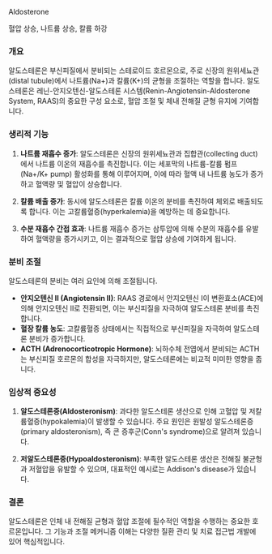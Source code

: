 Aldosterone

혈압 상승, 나트륨 상승, 칼륨 하강

### 개요
알도스테론은 부신피질에서 분비되는 스테로이드 호르몬으로, 주로 신장의 원위세뇨관(distal tubule)에서 나트륨(Na+)과 칼륨(K+)의 균형을 조절하는 역할을 합니다. 알도스테론은 레닌-안지오텐신-알도스테론 시스템(Renin-Angiotensin-Aldosterone System, RAAS)의 중요한 구성 요소로, 혈압 조절 및 체내 전해질 균형 유지에 기여합니다.

### 생리적 기능
1. **나트륨 재흡수 증가**: 알도스테론은 신장의 원위세뇨관과 집합관(collecting duct)에서 나트륨 이온의 재흡수를 촉진합니다. 이는 세포막의 나트륨-칼륨 펌프(Na+/K+ pump) 활성화를 통해 이루어지며, 이에 따라 혈액 내 나트륨 농도가 증가하고 혈액량 및 혈압이 상승합니다.

2. **칼륨 배출 증가**: 동시에 알도스테론은 칼륨 이온의 분비를 촉진하여 체외로 배출되도록 합니다. 이는 고칼륨혈증(hyperkalemia)을 예방하는 데 중요합니다.

3. **수분 재흡수 간접 효과**: 나트륨 재흡수 증가는 삼투압에 의해 수분의 재흡수를 유발하여 혈액량을 증가시키고, 이는 결과적으로 혈압 상승에 기여하게 됩니다.

### 분비 조절
알도스테론의 분비는 여러 요인에 의해 조절됩니다.
- **안지오텐신 II (Angiotensin II)**: RAAS 경로에서 안지오텐신 I이 변환효소(ACE)에 의해 안지오텐신 II로 전환되면, 이는 부신피질을 자극하여 알도스테론 분비를 촉진합니다.
- **혈장 칼륨 농도**: 고칼륨혈증 상태에서는 직접적으로 부신피질을 자극하여 알도스테론 분비가 증가합니다.
- **ACTH (Adrenocorticotropic Hormone)**: 뇌하수체 전엽에서 분비되는 ACTH는 부신피질 호르몬의 합성을 자극하지만, 알도스테론에는 비교적 미미한 영향을 줍니다.

### 임상적 중요성
1. **알도스테론증(Aldosteronism)**: 과다한 알도스테론 생산으로 인해 고혈압 및 저칼륨혈증(hypokalemia)이 발생할 수 있습니다. 주요 원인은 원발성 알도스테론증(primary aldosteronism), 즉 콘 증후군(Conn's syndrome)으로 알려져 있습니다.

2. **저알도스테론증(Hypoaldosteronism)**: 부족한 알도스테론 생산은 전해질 불균형과 저혈압을 유발할 수 있으며, 대표적인 예시로는 Addison's disease가 있습니다.

### 결론
알도스테론은 인체 내 전해질 균형과 혈압 조절에 필수적인 역할을 수행하는 중요한 호르몬입니다. 그 기능과 조절 메커니즘 이해는 다양한 질환 관리 및 치료 접근법 개발에 있어 핵심적입니다.